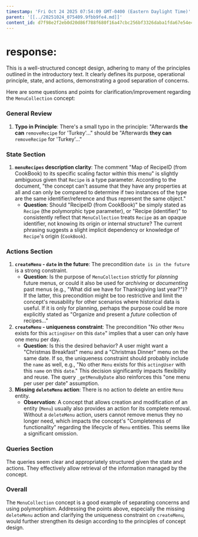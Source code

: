 ```yaml
---
timestamp: 'Fri Oct 24 2025 07:54:09 GMT-0400 (Eastern Daylight Time)'
parent: '[[../20251024_075409.9fbb9fe4.md]]'
content_id: d7f98e2f2eb0d20d86f788f680f16a47cbc256bf3326daba1fda67e54e444243
---
```


# response:

This is a well-structured concept design, adhering to many of the principles outlined in the introductory text. It clearly defines its purpose, operational principle, state, and actions, demonstrating a good separation of concerns.

Here are some questions and points for clarification/improvement regarding the `MenuCollection` concept:

### General Review

1. **Typo in Principle**: There's a small typo in the principle: "Afterwards **the can** `removeRecipe` for 'Turkey'..." should be "Afterwards **they can** `removeRecipe` for 'Turkey'..."

### State Section

1. **`menuRecipes` description clarity**: The comment "Map of RecipeID (from CookBook) to its specific scaling factor within this menu" is slightly ambiguous given that `Recipe` is a type parameter. According to the document, "the concept can't assume that they have any properties at all and can only be compared to determine if two instances of the type are the same identifier/reference and thus represent the same object."
   * **Question**: Should "RecipeID (from CookBook)" be simply stated as `Recipe` (the polymorphic type parameter), or "Recipe (identifier)" to consistently reflect that `MenuCollection` treats `Recipe` as an opaque identifier, not knowing its origin or internal structure? The current phrasing suggests a slight implicit dependency or knowledge of `Recipe`'s origin (`CookBook`).

### Actions Section

1. **`createMenu` - `date` in the future**: The precondition `date is in the future` is a strong constraint.
   * **Question**: Is the purpose of `MenuCollection` strictly for *planning* future menus, or could it also be used for *archiving* or *documenting* past menus (e.g., "What did we have for Thanksgiving last year?")? If the latter, this precondition might be too restrictive and limit the concept's reusability for other scenarios where historical data is useful. If it is only for planning, perhaps the purpose could be more explicitly stated as "Organize and present a *future* collection of recipes..."
2. **`createMenu` - uniqueness constraint**: The precondition "No other `Menu` exists for this `actingUser` on this `date`" implies that a user can only have one menu per day.
   * **Question**: Is this the desired behavior? A user might want a "Christmas Breakfast" menu and a "Christmas Dinner" menu on the same date. If so, the uniqueness constraint should probably include the `name` as well, e.g., "No other `Menu` exists for this `actingUser` with this `name` on this `date`." This decision significantly impacts flexibility and reuse. The query `_getMenuByDate` also reinforces this "one menu per user per date" assumption.
3. **Missing `deleteMenu` action**: There is no action to delete an entire `Menu` entity.
   * **Observation**: A concept that allows creation and modification of an entity (`Menu`) usually also provides an action for its complete removal. Without a `deleteMenu` action, users cannot remove menus they no longer need, which impacts the concept's "Completeness of functionality" regarding the lifecycle of `Menu` entities. This seems like a significant omission.

### Queries Section

The queries seem clear and appropriately structured given the state and actions. They effectively allow retrieval of the information managed by the concept.

### Overall

The `MenuCollection` concept is a good example of separating concerns and using polymorphism. Addressing the points above, especially the missing `deleteMenu` action and clarifying the uniqueness constraint on `createMenu`, would further strengthen its design according to the principles of concept design.
